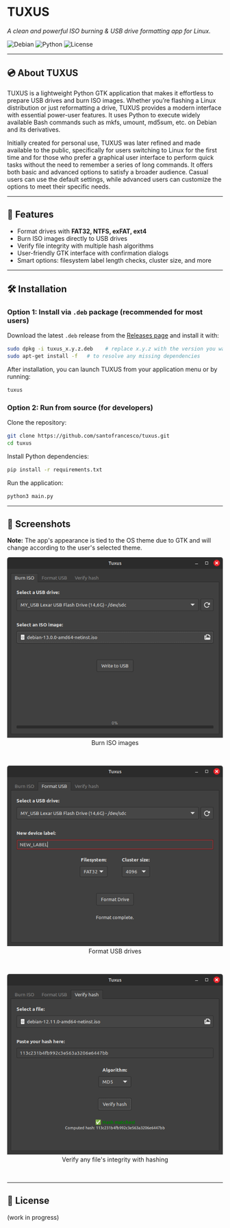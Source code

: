 # TUXUS  
*A clean and powerful ISO burning & USB drive formatting app for Linux.*

![Debian](https://img.shields.io/badge/Debian-white?logo=debian&logoColor=DD1155)
![Python](https://img.shields.io/badge/Python-3.8%2B-blue?logo=python&logoColor=white)
![License](https://img.shields.io/badge/License-GPLv3-brightgreen?logo=gnu)

---

## 💿 About TUXUS
TUXUS is a lightweight Python GTK application that makes it effortless to prepare USB drives and burn ISO images. Whether you’re flashing a Linux distribution or just reformatting a drive, TUXUS provides a modern interface with essential power-user features. It uses Python to execute widely available Bash commands such as mkfs, umount, md5sum, etc. on Debian and its derivatives.  

Initially created for personal use, TUXUS was later refined and made available to the public, specifically for users switching to Linux for the first time and for those who prefer a graphical user interface to perform quick tasks without the need to remember a series of long commands. It offers both basic and advanced options to satisfy a broader audience. Casual users can use the default settings, while advanced users can customize the options to meet their specific needs.

---

## 📀 Features
- Format drives with **FAT32, NTFS, exFAT, ext4**
- Burn ISO images directly to USB drives
- Verify file integrity with multiple hash algorithms
- User-friendly GTK interface with confirmation dialogs
- Smart options: filesystem label length checks, cluster size, and more

---

## 🛠️ Installation

### Option 1: Install via `.deb` package (recommended for most users)

Download the latest `.deb` release from the [Releases page](github.com/santofrancesco/tuxus/releases) and install it with:
```bash
sudo dpkg -i tuxus_x.y.z.deb    # replace x.y.z with the version you want to install
sudo apt-get install -f   # to resolve any missing dependencies
```

After installation, you can launch TUXUS from your application menu or by running:
```bash
tuxus
```

### Option 2: Run from source (for developers)

Clone the repository:
```bash
git clone https://github.com/santofrancesco/tuxus.git
cd tuxus
```

Install Python dependencies:
```bash
pip install -r requirements.txt
```

Run the application:
```bash
python3 main.py
```

---

## 📸 Screenshots
**Note:** The app's appearance is tied to the OS theme due to GTK and will change according to the user's selected theme.
<p align="center">
  <img src="https://github.com/santofrancesco/tuxus/blob/main/images/tuxus_screenshot1.png?raw=true" alt="Burn ISO images page"/>
  <br>
  Burn ISO images
</p>
<br>

<p align="center">
  <img src="https://github.com/santofrancesco/tuxus/blob/main/images/tuxus_screenshot2.png?raw=true" alt="Format USB drives page"/>
  <br>
  Format USB drives
</p>
<br>

<p align="center">
  <img src="https://github.com/santofrancesco/tuxus/blob/main/images/tuxus_screenshot3.png?raw=true" alt="Hash verification page"/>
  <br>
  Verify any file's integrity with hashing
</p>
<br>

---

## 📖 License
(work in progress)
